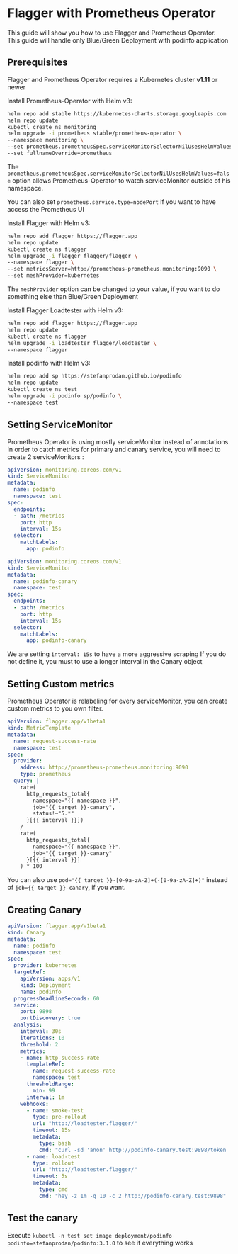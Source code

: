 # Flagger with Prometheus Operator

This guide will show you how to use Flagger and Prometheus Operator.  
This guide will handle only Blue/Green Deployment with podinfo application

## Prerequisites

Flagger and Prometheus Operator requires a Kubernetes cluster **v1.11** or newer

Install Prometheus-Operator with Helm v3:

```bash
helm repo add stable https://kubernetes-charts.storage.googleapis.com
helm repo update
kubectl create ns monitoring
helm upgrade -i prometheus stable/prometheus-operator \
--namespace monitoring \
--set prometheus.prometheusSpec.serviceMonitorSelectorNilUsesHelmValues=false \
--set fullnameOverride=prometheus
```

The `prometheus.prometheusSpec.serviceMonitorSelectorNilUsesHelmValues=false` option allows Prometheus-Operator to watch serviceMonitor outside of his namespace.

You can also set `prometheus.service.type=nodePort` if you want to have access the Prometheus UI

Install Flagger with Helm v3:

```bash
helm repo add flagger https://flagger.app
helm repo update
kubectl create ns flagger
helm upgrade -i flagger flagger/flagger \
--namespace flagger \
--set metricsServer=http://prometheus-prometheus.monitoring:9090 \
--set meshProvider=kubernetes
```

The `meshProvider` option can be changed to your value, if you want to do something else than Blue/Green Deployment

Install Flagger Loadtester with Helm v3:

```bash
helm repo add flagger https://flagger.app
helm repo update
kubectl create ns flagger
helm upgrade -i loadtester flagger/loadtester \
--namespace flagger
```

Install podinfo with Helm v3:

```bash
helm repo add sp https://stefanprodan.github.io/podinfo
helm repo update
kubectl create ns test
helm upgrade -i podinfo sp/podinfo \
--namespace test
```

## Setting ServiceMonitor

Prometheus Operator is using mostly serviceMonitor instead of annotations.  
In order to catch metrics for primary and canary service, you will need to create 2 serviceMonitors :

```yaml
apiVersion: monitoring.coreos.com/v1
kind: ServiceMonitor
metadata:
  name: podinfo
  namespace: test
spec:
  endpoints:
  - path: /metrics
    port: http
    interval: 15s
  selector:
    matchLabels:
      app: podinfo
```

```yaml
apiVersion: monitoring.coreos.com/v1
kind: ServiceMonitor
metadata:
  name: podinfo-canary
  namespace: test
spec:
  endpoints:
  - path: /metrics
    port: http
    interval: 15s
  selector:
    matchLabels:
      app: podinfo-canary
```

We are setting `interval: 15s` to have a more aggressive scraping
If you do not define it, you must to use a longer interval in the Canary object

## Setting Custom metrics

Prometheus Operator is relabeling for every serviceMonitor, you can create custom metrics to you own filter.

```yaml
apiVersion: flagger.app/v1beta1
kind: MetricTemplate
metadata:
  name: request-success-rate
  namespace: test
spec:
  provider:
    address: http://prometheus-prometheus.monitoring:9090
    type: prometheus
  query: |
    rate(
      http_requests_total{
        namespace="{{ namespace }}",
        job="{{ target }}-canary",
        status!~"5.*"
      }[{{ interval }}]) 
    / 
    rate(
      http_requests_total{
        namespace="{{ namespace }}",
        job="{{ target }}-canary"
      }[{{ interval }}]
    ) * 100
```

You can also use `pod="{{ target }}-[0-9a-zA-Z]+(-[0-9a-zA-Z]+)"` instead of `job={{ target }}-canary`, if you want.

## Creating Canary

```yaml
apiVersion: flagger.app/v1beta1
kind: Canary
metadata:
  name: podinfo
  namespace: test
spec:
  provider: kubernetes
  targetRef:
    apiVersion: apps/v1
    kind: Deployment
    name: podinfo
  progressDeadlineSeconds: 60
  service:
    port: 9898
    portDiscovery: true
  analysis:
    interval: 30s
    iterations: 10
    threshold: 2
    metrics:
    - name: http-success-rate
      templateRef:
        name: request-success-rate
        namespace: test
      thresholdRange:
        min: 99
      interval: 1m
    webhooks:
      - name: smoke-test
        type: pre-rollout
        url: "http://loadtester.flagger/"
        timeout: 15s
        metadata:
          type: bash
          cmd: "curl -sd 'anon' http://podinfo-canary.test:9898/token | grep token"
      - name: load-test
        type: rollout
        url: "http://loadtester.flagger/"
        timeout: 5s
        metadata:
          type: cmd
          cmd: "hey -z 1m -q 10 -c 2 http://podinfo-canary.test:9898"
```

## Test the canary

Execute `kubectl -n test set image deployment/podinfo podinfo=stefanprodan/podinfo:3.1.0` to see if everything works



